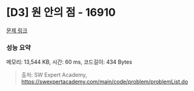 # [D3] 원 안의 점 - 16910 

[문제 링크](https://swexpertacademy.com/main/code/problem/problemDetail.do?contestProbId=AYcllbDqUVgDFASR) 

### 성능 요약

메모리: 13,544 KB, 시간: 60 ms, 코드길이: 434 Bytes



> 출처: SW Expert Academy, https://swexpertacademy.com/main/code/problem/problemList.do